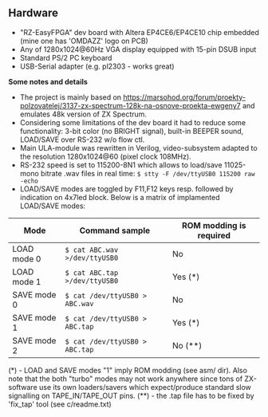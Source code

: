 ## Hardware ##

- "RZ-EasyFPGA" dev board with Altera EP4CE6/EP4CE10 chip embedded (mine one has 'OMDAZZ' logo on PCB)
- Any of 1280x1024@60Hz VGA display equipped with 15-pin DSUB input
- Standard PS/2 PC keyboard
- USB-Serial adapter (e.g. pl2303 - works great)

**Some notes and details**

- The project is mainly based on https://marsohod.org/forum/proekty-polzovatelej/3137-zx-spectrum-128k-na-osnove-proekta-ewgeny7 and emulates 48k version of ZX Spectrum.
- Considering some limitations of the dev board it had to reduce some functionality: 3-bit color (no BRIGHT signal), built-in BEEPER sound, LOAD/SAVE over RS-232 w/o flow ctl.
- Main ULA-module was rewritten in Verilog, video-subsystem adapted to the resolution 1280x1024@60 (pixel clock 108MHz).
- RS-232 speed is set to 115200-8N1 which allows to load/save 11025-mono bitrate .wav files in real time:
`$ stty -F /dev/ttyUSB0 115200 raw -echo`
- LOAD/SAVE modes are toggled by F11,F12 keys resp. followed by indication on 4x7led block. Below is a matrix of implamented LOAD/SAVE modes:

Mode | Command sample | ROM modding is required
---- | -------------- | -----------------------
LOAD mode 0 | `$ cat ABC.wav >/dev/ttyUSB0` | No
LOAD mode 1 | `$ cat ABC.tap >/dev/ttyUSB0` | Yes (\*)
SAVE mode 0 | `$ cat /dev/ttyUSB0 > ABC.wav` | No
SAVE mode 1 | `$ cat /dev/ttyUSB0 > ABC.tap` | Yes (\*)
SAVE mode 2 | `$ cat /dev/ttyUSB0 > ABC.tap` | No (\*\*)

(\*) - LOAD and SAVE modes "1" imply ROM modding (see asm/ dir). Also note that the both "turbo" modes may not work anywhere since tons of ZX-software use its own loaders/savers which expect/produce standard slow signalling on TAPE_IN/TAPE_OUT pins.
(\*\*) - the .tap file has to be fixed by 'fix_tap' tool (see c/readme.txt)
